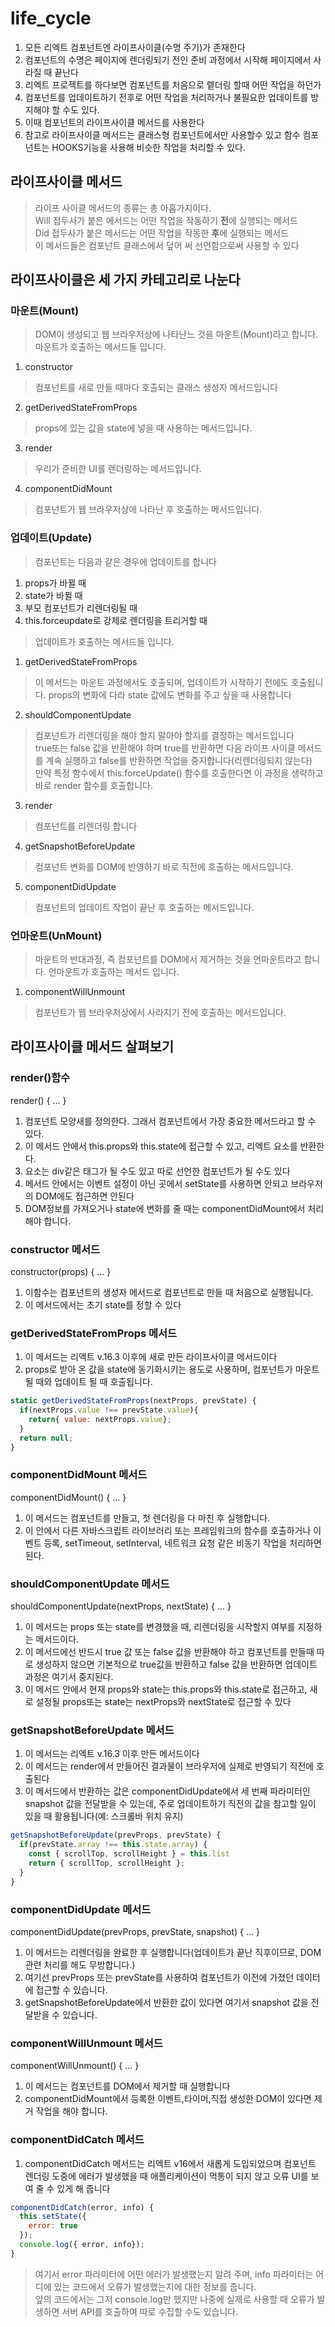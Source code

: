 # life_cycle
1. 모든 리엑트 컴포넌트엔 라이프사이클(수명 주기)가 존재한다  
2. 컴포넌트의 수명은 페이지에 렌더링되기 전인 준비 과정에서 시작해 페이지에서 사라질 때 끝난다
3. 리엑트 프로젝트를 하다보면 컴포넌트를 처음으로 렡더링 할때 어떤 작업을 하던가  
4. 컴포넌트를 업데이트하기 전후로 어떤 작업을 처리하거나 불필요한 업데이트를 방지해야 할 수도 있다.  
5. 이때 컴포넌트의 라이프사이클 메서드를 사용한다  
6. 참고로 라이프사이클 메서드는 클래스형 컴포넌트에서만 사용할수 있고 함수 컴포넌트는 HOOKS기능을 사용해 비슷한 작업을 처리할 수 있다.

## 라이프사이클 메서드
>라이프 사이클 메서드의 종류는 총 아홉가지이다.  
>Will 접두사가 붙은 에서드는 어떤 작업을 작동하기 <b>전</b>에 실행되는 메서드  
>Did 접두사가 붙은 메서드는 어떤 작업을 작동한 <b>후</b>에 실행되는 메서드  
> 이 메서드들은 컴포넌트 클래스에서 덮어 써 선언함으로써 사용할 수 있다  

## 라이프사이클은 세 가지 카테고리로 나눈다
### 마운트(Mount)
>DOM이 생성되고 웹 브라우저상에 나타난느 것을 마운트(Mount)라고 합니다.  
>마운트가 호출하는 메서드들 입니다.
1. constructor
> 컴포넌트를 새로 만들 때마다 호출되는 클래스 생성자 메서드입니다
2. getDerivedStateFromProps
> props에 있는 값을 state에 넣을 때 사용하는 메서드입니다.
3. render
> 우리가 준비한 UI를 렌더링하는 메서드입니다.
4. componentDidMount
> 컴포넌트가 웹 브라우저상에 나타난 후 호출하는 메서드입니다.

### 업데이트(Update)
>컴포넌트는 다음과 같은 경우에 업데이트를 합니다
1. props가 바뀔 때
2. state가 바뀔 때
3. 부모 컴포넌트가 리렌더링될 때
4. this.forceupdate로 강제로 렌더링을 트리거할 때
>업데이트가 호출하는 메서드들 입니다.
1. getDerivedStateFromProps
> 이 메서드는 마운트 과정에서도 호출되며, 업데이트가 시작하기 전에도 호출됩니다. props의 변화에 다라 state 값에도 변화를 주고 싶을 때 사용합니다
2. shouldComponentUpdate
> 컴포넌트가 리렌더링을 해야 할지 말아야 할지를 결정하는 메서드입니다  
> true또는 false 값을 반환해야 하며 true를 반환하면 다음 라이프 사이클 메서드를 계속 실행하고 false를 반환하면 작업을 중지합니다(리렌더링되지 않는다)  
> 만약 특정 함수에서 this.forceUpdate() 함수를 호출한다면 이 과정을 생략하고 바로 render 함수를 호출합니다.
3. render
> 컴포넌트를 리렌더링 합니다
4. getSnapshotBeforeUpdate
> 컴포넌트 변화를 DOM에 반영하기 바로 직전에 호출하는 메서드입니다.
5. componentDidUpdate
> 컴포넌트의 업데이트 작업이 끝난 후 호출하는 메서드입니다.

### 언마운트(UnMount)
>마운트의 반대과정, 즉 컴포넌트를 DOM에서 제거하는 것을 언마운트라고 합니다.
>언마운트가 호출하는 메서드 입니다.
1. componentWillUnmount
> 컴포넌트가 웹 브라우저상에서 사라지기 전에 호출하는 메서드입니다.

## 라이프사이클 메서드 살펴보기
### render()함수
render() { ... }
1. 컴포넌트 모양새를 정의한다. 그래서 컴포넌트에서 가장 중요한 메서드라고 할 수 있다.
2. 이 메서드 안에서 this.props와 this.state에 접근할 수 있고, 리엑트 요소를 반환한다.
3. 요소는 div같은 태그가 될 수도 있고 따로 선언한 컴포넌트가 될 수도 있다
4. 메서드 안에서는 이벤트 설정이 아닌 곳에서 setState를 사용하면 안되고 브라우저의 DOM에도 접근하면 안된다
5. DOM정보를 가져오거나 state에 변화를 줄 때는 componentDidMount에서 처리해야 합니다.

### constructor 메서드
constructor(props) { ... }
1. 이함수는 컴포넌트의 생성자 메서드로 컴포넌트로 만들 때 처음으로 실행됩니다.
2. 이 메서드에서는 초기 state를 정할 수 있다

### getDerivedStateFromProps 메서드
1. 이 메서드는 리엑트 v.16.3 이후에 새로 만든 라이프사이클 메서드이다
2. props로 받아 온 값을 state에 동기화시키는 용도로 사용하며, 컴포넌트가 마운트될 때와 업데이트 될 때 호출됩니다.
```javascript
static getDerivedStateFromProps(nextProps, prevState) {
  if(nextProps.value !== prevState.value){
    return{ value: nextProps.value};
  }
  return null;
}
```

### componentDidMount 메서드 
componentDidMount() { ... }
1. 이 메서드는 컴포넌트를 만들고, 첫 렌더링을 다 마친 후 실행합니다.
2. 이 안에서 다른 자바스크립트 라이브러리 또는 프레임워크의 함수를 호출하거나 이벤트 등록, setTimeout, setInterval, 네트워크 요청 같은 비동기 작업을 처리하면 된다.

### shouldComponentUpdate 메서드
shouldComponentUpdate(nextProps, nextState) { ... }
1. 이 메서드는 props 또는 state를 변경했을 때, 리렌더링을 시작할지 여부를 지정하는 메서드이다.
2. 이 메서드에선 반드시 true 값 또는 false 값을 반환해야 하고 컴포넌트를 만들때 따로 생성하지 않으면 기본적으로 true값을 반환하고 false 값을 반환하면 업데이트 과정은 여기서 중지된다.
3. 이 메서드 안에서 현재 props와 state는 this.props와 this.state로 접근하고, 새로 설정될 props또는 state는 nextProps와 nextState로 접근할 수 있다

### getSnapshotBeforeUpdate 메서드
1. 이 메서드는 리엑트 v.16.3 이후 만든 메서드이다
2. 이 메서드는 render에서 만들어진 결과물이 브라우저에 실제로 반영되기 직전에 호출된다
3. 이 메서드에서 반환하는 값은 componentDidUpdate에서 세 번째 파라미터인 snapshot 값을 전달받을 수 있는데, 주로 업데이트하기 직전의 값을 참고할 일이 있을 때 활용됩니다(예: 스크롤바 위치 유지)
```javascript
getSnapshotBeforeUpdate(prevProps, prevState) {
  if(prevState.array !== this.state.array) {
    const { scrollTop, scrollHeight } = this.list
    return { scrollTop, scrollHeight };
  }
}
```

### componentDidUpdate 메서드
componentDidUpdate(prevProps, prevState, snapshot) { ... }
1. 이 메서드는 리렌더링을 완료한 후 실행합니다(업데이트가 끝난 직후이므로, DOM 관련 처리를 해도 무방합니다.)
2. 여기선 prevProps 또는 prevState를 사용하여 컴포넌트가 이전에 가졌던 데이터에 접근할 수 있습니다.
3. getSnapshotBeforeUpdate에서 반환한 값이 있다면 여기서 snapshot 값을 전달받을 수 있습니다.

### componentWillUnmount 메서드
componentWillUnmount() { ... }
1. 이 메서드는 컴포넌트를 DOM에서 제거할 때 실행합니다
2. componentDidMount에서 등록한 이벤트,타이머,직접 생성한 DOM이 있다면 제거 작업을 해야 합니다.

### componentDidCatch 메서드
1. componentDidCatch 메서드는 리엑트 v16에서 새롭게 도입되었으며 컴포넌트 렌더링 도중에 에러가 발생했을 때 애플리케이션이 먹통이 되지 않고 오류 UI를 보여 줄 수 있게 해 줍니다
```javascript
componentDidCatch(error, info) {
  this.setState({
    error: true
  });
  console.log({ error, info});
}
```
>여기서 error 파라미터에 어떤 에러가 발생했는지 알려 주며, info 파라미터는 어디에 있는 코드에서 오류가 발생했는지에 대한 정보를 줍니다.  
>앞의 코드에서는 그저 console.log만 했지만 나중에 실제로 사용할 때 오류가 발생하면 서버 API를 호출하여 따로 수집할 수도 있습니다.  

